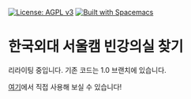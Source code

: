[![License: AGPL v3](https://img.shields.io/badge/License-AGPL%20v3-blue.svg)](https://www.gnu.org/licenses/agpl-3.0)
[![Built with Spacemacs](https://cdn.rawgit.com/syl20bnr/spacemacs/442d025779da2f62fc86c2082703697714db6514/assets/spacemacs-badge.svg)](http://spacemacs.org)
# 한국외대 서울캠 빈강의실 찾기

리라이팅 중입니다. 기존 코드는 1.0 브랜치에 있습니다.

[여기](https://pf.kakao.com/_xcPVZxl)에서 직접 사용해 보실 수 있습니다!
